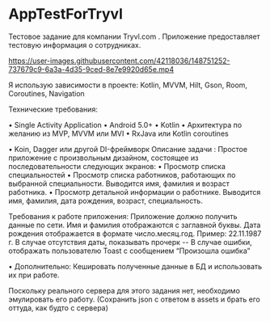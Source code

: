 # AppTestForTryvl
Тестовое задание для компании Tryvl.com . Приложение предоставляет тестовую информация о сотрудниках.



https://user-images.githubusercontent.com/42118036/148751252-737679c9-6a3a-4d35-9ced-8e7e9920d65e.mp4



Я использую зависимости в проекте: Kotlin, MVVM, Hilt, Gson, Room, Coroutines, Navigation



Технические требования:

• Single Activity Application
• Android 5.0+
• Kotlin
• Архитектура по желанию из MVP, MVVM или MVI
• RxJava или Kotlin coroutines

• Koin, Dagger или другой DI-фреймворк Описание задачи : Простое приложение с произвольным дизайном, состоящее из последовательности следующих экранов:
• Просмотр списка специальностей
• Просмотр списка работников, работающих по выбранной специальности. Выводится имя, фамилия и возраст работника.
• Просмотр детальной информации о работнике. Выводится имя, фамилия, дата рождения, возраст, специальность.



Требования к работе приложения: Приложение должно получить данные по сети. Имя и фамилия отображаются с заглавной буквы. Дата рождения отображается в формате число.месяц.год. Пример: 22.11.1987 г. В случае отсутствия даты, показывать прочерк -- В случае ошибки, отображать пользователю Toast с сообщением “Произошла ошибка”

• Дополнительно: Кешировать полученные данные в БД и использовать их при работе.



Поскольку реального сервера для этого задания нет, необходимо эмулировать его работу. (Сохранить json с ответом в assets и брать его оттуда, как будто с сервера)
